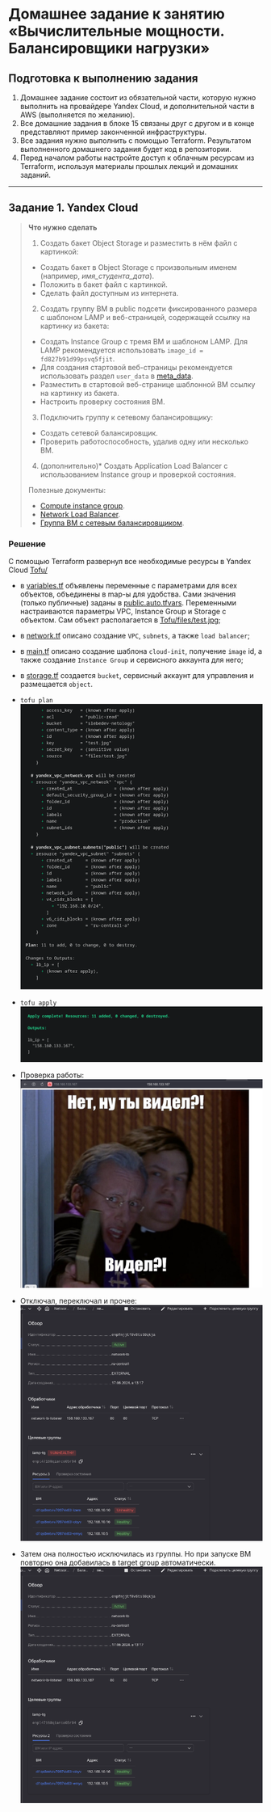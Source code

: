# Домашнее задание к занятию «Вычислительные мощности. Балансировщики нагрузки»  

## Подготовка к выполнению задания

1. Домашнее задание состоит из обязательной части, которую нужно выполнить на провайдере Yandex Cloud, и дополнительной части в AWS (выполняется по желанию).
2. Все домашние задания в блоке 15 связаны друг с другом и в конце представляют пример законченной инфраструктуры.  
3. Все задания нужно выполнить с помощью Terraform. Результатом выполненного домашнего задания будет код в репозитории.
4. Перед началом работы настройте доступ к облачным ресурсам из Terraform, используя материалы прошлых лекций и домашних заданий.

---

## Задание 1. Yandex Cloud

> **Что нужно сделать**
>
> 1. Создать бакет Object Storage и разместить в нём файл с картинкой:
>
> - Создать бакет в Object Storage с произвольным именем (например, _имя_студента_дата_).
> - Положить в бакет файл с картинкой.
> - Сделать файл доступным из интернета.
>  
> 2. Создать группу ВМ в public подсети фиксированного размера с шаблоном LAMP и веб-страницей, содержащей ссылку на картинку из бакета:
>
> - Создать Instance Group с тремя ВМ и шаблоном LAMP. Для LAMP рекомендуется использовать `image_id = fd827b91d99psvq5fjit`.
> - Для создания стартовой веб-страницы рекомендуется использовать раздел `user_data` в [meta_data](https://cloud.yandex.ru/docs/compute/concepts/vm-metadata).
> - Разместить в стартовой веб-странице шаблонной ВМ ссылку на картинку из бакета.
> - Настроить проверку состояния ВМ.
>  
> 3. Подключить группу к сетевому балансировщику:
>
> - Создать сетевой балансировщик.
> - Проверить работоспособность, удалив одну или несколько ВМ.
>
> 4. (дополнительно)* Создать Application Load Balancer с использованием Instance group и проверкой состояния.
>
> Полезные документы:
>
> - [Compute instance group](https://registry.terraform.io/providers/yandex-cloud/yandex/latest/docs/resources/compute_instance_group).
> - [Network Load Balancer](https://registry.terraform.io/providers/yandex-cloud/yandex/latest/docs/resources/lb_network_load_balancer).
> - [Группа ВМ с сетевым балансировщиком](https://cloud.yandex.ru/docs/compute/operations/instance-groups/create-with-balancer).

### Решение

С помощью Terraform развернул все необходимые ресурсы в Yandex Cloud [Tofu/](Tofu)

- в [variables.tf](Tofu/variables.tf) объявлены переменные с параметрами для всех объектов, объединены в map-ы для удобства. Сами значения (только публичные) заданы в [public.auto.tfvars](Tofu/public.auto.tfvars).
Переменными настраиваются параметры VPC, Instance Group и Storage с объектом. Сам объект располагается в [Tofu/files/test.jpg](Tofu/files/test.jpg);
- в [network.tf](Tofu/network.tf) описано создание `VPC`, `subnets`, а также `load balancer`;
- в [main.tf](Tofu/main.tf) описано создание шаблона `cloud-init`, получение `image` id, а также создание `Instance Group` и сервисного аккаунта для него;
- в [storage.tf](Tofu/storage.tf) создается `bucket`, сервисный аккаунт для управления и размещается `object`.

- `tofu plan`
    ![alt text](image.png)
- `tofu apply`
    ![alt text](image-2.png)
- Проверка работы: 
    ![alt text](image-3.png)
- Отключал, переключал и прочее: 
    ![alt text](image-4.png)
- Затем она полностью исключилась из группы. Но при запуске ВМ повторно она добавилась в target group автоматически.
    ![alt text](image-5.png)